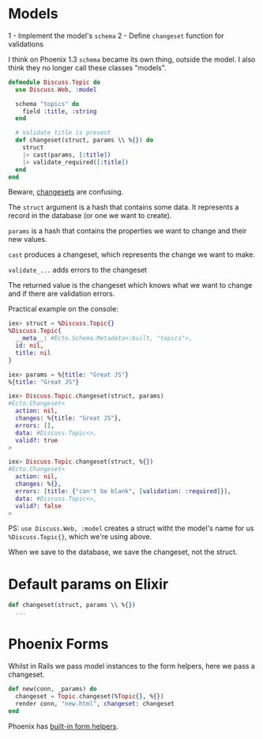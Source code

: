 # Models

1 - Implement the model's `schema`
2 - Define `changeset` function for validations

I think on Phoenix 1.3 `schema` became its own thing, outside the model. I also think they no longer call these classes "models".

```elixir
defmodule Discuss.Topic do
  use Discuss.Web, :model

  schema "topics" do
    field :title, :string
  end

  # Validate title is present
  def changeset(struct, params \\ %{}) do
    struct
    |> cast(params, [:title])
    |> validate_required([:title])
  end
end
```

Beware, [changesets](https://hexdocs.pm/ecto/Ecto.Changeset.html#content) are confusing.

The `struct` argument is a hash that contains some data. It represents a record in the database (or one we want to create).

`params` is a hash that contains the properties we want to change and their new values.

`cast` produces a changeset, which represents the change we want to make.

`validate_...` adds errors to the changeset

The returned value is the changeset which knows what we want to change and if there are validation errors.

Practical example on the console:

```elixir
iex> struct = %Discuss.Topic{}
%Discuss.Topic{
  __meta__: #Ecto.Schema.Metadata<:built, "topics">,
  id: nil,
  title: nil
}

iex> params = %{title: "Great JS"}
%{title: "Great JS"}

iex> Discuss.Topic.changeset(struct, params)
#Ecto.Changeset<
  action: nil,
  changes: %{title: "Great JS"},
  errors: [],
  data: #Discuss.Topic<>,
  valid?: true
>

iex> Discuss.Topic.changeset(struct, %{})
#Ecto.Changeset<
  action: nil,
  changes: %{},
  errors: [title: {"can't be blank", [validation: :required]}],
  data: #Discuss.Topic<>,
  valid?: false
>
```

PS: `use Discuss.Web, :model` creates a struct witht the model's name for us `%Discuss.Topic{}`, which we're using above.

When we save to the database, we save the changeset, not the struct.

# Default params on Elixir

```elixir
def changeset(struct, params \\ %{})
  ...
```

# Phoenix Forms

Whilst in Rails we pass model instances to the form helpers, here we pass a changeset.

```elixir
def new(conn, _params) do
  changeset = Topic.changeset(%Topic{}, %{})
  render conn, "new.html", changeset: changeset
end
```

Phoenix has [built-in form helpers](https://hexdocs.pm/phoenix_html/Phoenix.HTML.Form.html).
